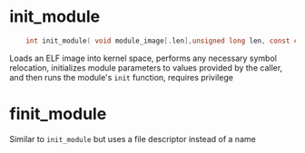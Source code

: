 # init_module
```c
    int init_module( void module_image[.len],unsigned long len, const char *param_values);
```
Loads an ELF image into kernel space, performs any necessary symbol relocation, initializes module parameters to values provided by the caller, and then runs the module's `init` function,
requires privilege


# finit_module
Similar to `init_module` but uses a file descriptor instead of a name